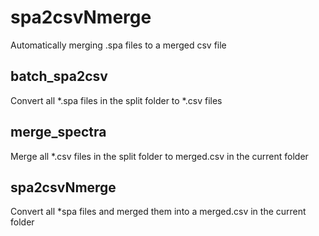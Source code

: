 # spa2csvNmerge
Automatically merging .spa files to a merged csv file

## batch_spa2csv
Convert all *.spa files in the split folder to *.csv files

## merge_spectra
Merge all *.csv files in the split folder to merged.csv in the current folder

## spa2csvNmerge
Convert all *spa files and merged them into a merged.csv in the current folder
